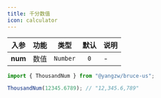 ```yaml
---
title: 千分数值
icon: calculator
---
```


入参|功能|类型|默认|说明
:-:|:-:|:-:|:-:|-
**num**|数值|`Number`|`0`|-

```js
import { ThousandNum } from "@yangzw/bruce-us";

ThousandNum(12345.6789); // "12,345.6,789"
```